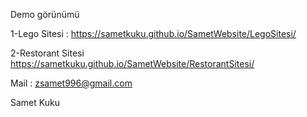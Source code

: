 Demo görünümü

1-Lego Sitesi : https://sametkuku.github.io/SametWebsite/LegoSitesi/

2-Restorant Sitesi https://sametkuku.github.io/SametWebsite/RestorantSitesi/

Mail : zsamet996@gmail.com

Samet Kuku
